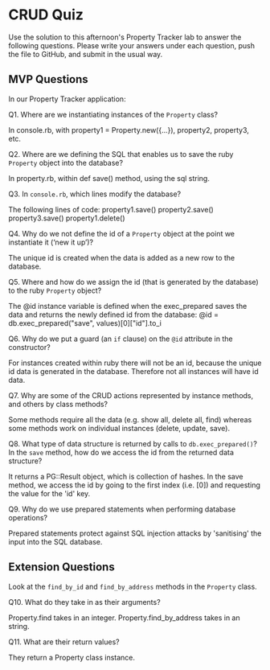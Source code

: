 # CRUD Quiz

Use the solution to this afternoon's Property Tracker lab to answer the following questions. Please write your answers under each question, push the file to GitHub, and submit in the usual way.

## MVP Questions

In our Property Tracker application:

Q1. Where are we instantiating instances of the `Property` class?

  In console.rb, with property1 = Property.new({...}), property2, property3, etc.

Q2. Where are we defining the SQL that enables us to save the ruby `Property` object into the database?

  In property.rb, within def save() method, using the sql string.

Q3. In `console.rb`, which lines modify the database?

  The following lines of code:
  property1.save()
  property2.save()
  property3.save()
  property1.delete()

Q4. Why do we not define the id of a `Property` object at the point we instantiate it (‘new it up’)?

  The unique id is created when the data is added as a new row to the database.

Q5. Where and how do we assign the id (that is generated by the database) to the ruby `Property` object?

  The @id instance variable is defined when the exec_prepared saves the data and returns the newly defined id from the database:
    @id = db.exec_prepared("save", values)[0]["id"].to_i

Q6. Why do we put a guard (an `if` clause) on the `@id` attribute in the constructor?

  For instances created within ruby there will not be an id, because the unique id data is generated in the database. Therefore not all instances will have id data.

Q7. Why are some of the CRUD actions represented by instance methods, and others by class methods?

  Some methods require all the data (e.g. show all, delete all, find) whereas some methods work on individual instances (delete, update, save).

Q8. What type of data structure is returned by calls to `db.exec_prepared()`? In the `save` method, how do we access the id from the returned data structure?

  It returns a PG::Result object, which is collection of hashes. In the save method, we access the id by going to the first index (i.e. [0]) and requesting the value for the 'id' key.

Q9. Why do we use prepared statements when performing database operations?

  Prepared statements protect against SQL injection attacks by 'sanitising' the input into the SQL database.

## Extension Questions

Look at the `find_by_id` and `find_by_address` methods in the `Property` class.

Q10. What do they take in as their arguments?

  Property.find takes in an integer.
  Property.find_by_address takes in an string.

Q11. What are their return values?

  They return a Property class instance.

